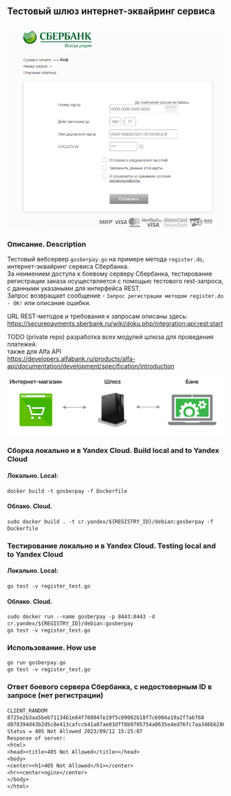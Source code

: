 ## Тестовый шлюз интернет-эквайринг сервиса 

![Payment page](https://github.com/blablatov/gosberpay/raw/master/pagepay.png) 

### Описание. Description  
Тестовый вебсервер `gosberpay.go` на примере метода `register.do`, интернет-эквайринг сервиса Сбербанка.  
За неимением доступа к боевому серверу Сбербанка, тестирование регистрации заказа осуществляется с помощью тестового rest-запроса, с данными указаными для интерфейса REST.  
Запрос возвращает сообщение - `Запрос регистрации методом register.do - ОК!` или описание ошибки.

URL REST-методов и требования к запросам описаны здесь:
	https://securepayments.sberbank.ru/wiki/doku.php/integration:api:rest:start  
	
TODO (private repo) разработка всех модулей шлюза для проведения платежей.  
также для Alfa API  
	https://developers.alfabank.ru/products/alfa-api/documentation/development/specification/introduction  
	
![Gateway](https://github.com/blablatov/gosberpay/raw/master/gateway.png)


### Сборка локально и в Yandex Cloud. Build local and to Yandex Cloud  
#### Локально. Local:  
	docker build -t gosberpay -f Dockerfile  
	
#### Облако. Cloud.  
	sudo docker build . -t cr.yandex/${REGISTRY_ID}/debian:gosberpay -f Dockerfile


### Тестирование локально и в Yandex Cloud. Testing local and to Yandex Cloud       
#### Локально. Local:    
	go test -v register_test.go    

#### Облако. Cloud.  
	sudo docker run --name gosberpay -p 8443:8443 -d cr.yandex/${REGISTRY_ID}/debian:gosberpay  
	go test -v register_test.go  
	

### Использование. How use  
	go run gosberpay.go
	go test -v register_test.go  
	
### Ответ боевого сервера Сбербанка, с недостоверным ID в запросе (нет регистрации)  
	CLIENT_RANDOM 8725e2b3aa5beb71134b1e84f760047e19f5c09082b18f7c6904a19a2f7abf68 d078394d43b2d5c8e413cafccb41a87ae03dff8b9705754a0635e4ed76fc7aa346bb286df9b92406bf524900da2e2ede 
	Status = 405 Not Allowed 2023/09/12 15:25:07 
	Response of server:
	<html>
	<head><title>405 Not Allowed</title></head>
	<body>
	<center><h1>405 Not Allowed</h1></center>
	<hr><center>nginx</center>
	</body>
	</html> 
   

  




 
